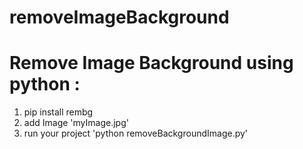 # removeImageBackground

# Remove Image Background using python :
1. pip install rembg
2. add Image 'myImage.jpg'
3. run your project 'python removeBackgroundImage.py'
